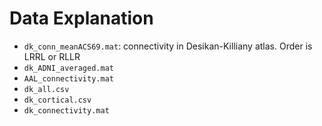 # Data Explanation
- `dk_conn_meanACS69.mat`: connectivity in Desikan-Killiany atlas. Order is LRRL or RLLR
- `dk_ADNI_averaged.mat`
- `AAL_connectivity.mat`
- `dk_all.csv`
- `dk_cortical.csv`
- `dk_connectivity.mat`
